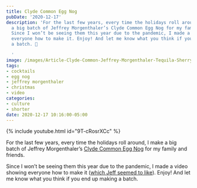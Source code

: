```yaml
---
title: Clyde Common Egg Nog
pubDate: '2020-12-17'
description: 'For the last few years, every time the holidays roll around, I make
  a big batch of Jeffrey Morgenthaler’s Clyde Common Egg Nog for my family and friends.
  Since I won’t be seeing them this year due to the pandemic, I made a video showing
  everyone how to make it. Enjoy! And let me know what you think if you end up making
  a batch. 🎁

  '
image: /images/Article-Clyde-Common-Jeffrey-Morgenthaler-Tequila-Sherry-Egg-Nog-Holiday-Cocktail-Recipe.jpg
tags:
- cocktails
- egg nog
- jeffrey morgenthaler
- christmas
- video
categories:
- culture
- shorter
date: 2020-12-17 10:16:00-05:00
---
```


{% include youtube.html id="9T-cRosrXCc" %}

For the last few years, every time the holidays roll around, I make a big batch of Jeffrey Morgenthaler’s [Clyde Common Egg Nog](https://jeffreymorgenthaler.com/clyde-common-egg-nog/) for my family and friends. 

Since I won’t be seeing them this year due to the pandemic, I made a video showing everyone how to make it ([which Jeff seemed to like](https://twitter.com/jeffmorgen/status/1339346284717645824)). Enjoy! And let me know what you think if you end up making a batch.